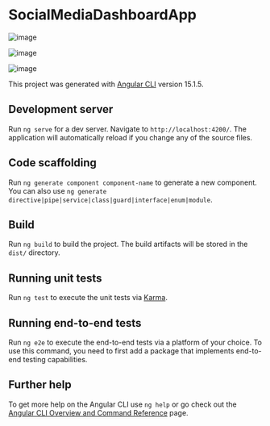 # SocialMediaDashboardApp

![image](https://user-images.githubusercontent.com/83596975/231641892-05374bdb-8bd4-4d64-9b37-f507e54e13c5.png)

![image](https://user-images.githubusercontent.com/83596975/231641912-5f6f3b72-a2e6-4069-97ec-bd63389c5754.png)

![image](https://user-images.githubusercontent.com/83596975/231641955-876ca98f-9c7b-4d6b-8fca-3a1f55977267.png)


This project was generated with [Angular CLI](https://github.com/angular/angular-cli) version 15.1.5.

## Development server

Run `ng serve` for a dev server. Navigate to `http://localhost:4200/`. The application will automatically reload if you change any of the source files.

## Code scaffolding

Run `ng generate component component-name` to generate a new component. You can also use `ng generate directive|pipe|service|class|guard|interface|enum|module`.

## Build

Run `ng build` to build the project. The build artifacts will be stored in the `dist/` directory.

## Running unit tests

Run `ng test` to execute the unit tests via [Karma](https://karma-runner.github.io).

## Running end-to-end tests

Run `ng e2e` to execute the end-to-end tests via a platform of your choice. To use this command, you need to first add a package that implements end-to-end testing capabilities.

## Further help

To get more help on the Angular CLI use `ng help` or go check out the [Angular CLI Overview and Command Reference](https://angular.io/cli) page.
